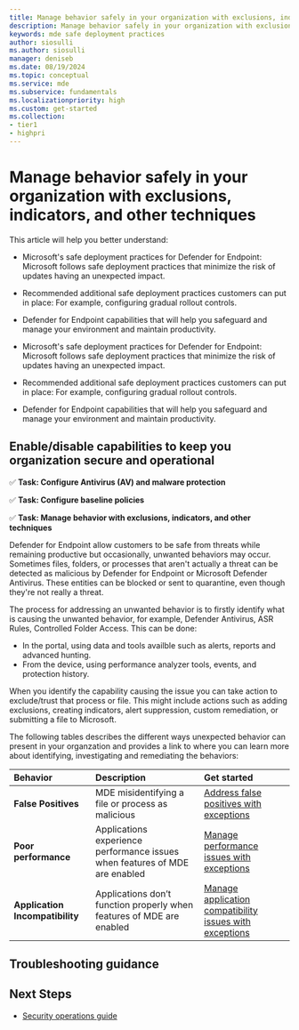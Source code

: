```yaml
---
title: Manage behavior safely in your organization with exclusions, indicators, and other techniques
description: Manage behavior safely in your organization with exclusions, indicators, and other techniques
keywords: mde safe deployment practices
author: siosulli
ms.author: siosulli
manager: deniseb
ms.date: 08/19/2024
ms.topic: conceptual
ms.service: mde
ms.subservice: fundamentals
ms.localizationpriority: high
ms.custom: get-started
ms.collection:
- tier1
- highpri
---
```


# Manage behavior safely in your organization with exclusions, indicators, and other techniques

This article will help you better understand: 

- Microsoft's safe deployment practices for Defender for Endpoint: Microsoft follows safe deployment practices that minimize the risk of updates having an unexpected impact.
- Recommended additional safe deployment practices customers can put in place: For example, configuring gradual rollout controls.
- Defender for Endpoint capabilities that will help you safeguard and manage your environment and maintain productivity.

- Microsoft's safe deployment practices for Defender for Endpoint: Microsoft follows safe deployment practices that minimize the risk of updates having an unexpected impact.
- Recommended additional safe deployment practices customers can put in place: For example, configuring gradual rollout controls.
- Defender for Endpoint capabilities that will help you safeguard and manage your environment and maintain productivity.

## Enable/disable capabilities to keep you organization secure and operational

✅ **Task: Configure Antivirus (AV) and malware protection**

✅ **Task: Configure baseline policies**

✅ **Task: Manage behavior with exclusions, indicators, and other techniques**

Defender for Endpoint allow customers to be safe from threats while remaining productive but occasionally, unwanted behaviors may occur. Sometimes files, folders, or processes that aren't actually a threat can be detected as malicious by Defender for Endpoint or Microsoft Defender Antivirus. These entities can be blocked or sent to quarantine, even though they're not really a threat.

The process for addressing an unwanted behavior is to firstly identify what is causing the unwanted behavior, for example, Defender Antivirus, ASR Rules, Controlled Folder Access. This can be done:

- In the portal, using data and tools availble such as alerts, reports and advanced hunting.
- From the device, using performance analyzer tools, events, and protection history.

When you identify the capability causing the issue you can take action to exclude/trust that process or file. This might include actions such as adding exclusions, creating indicators, alert suppression, custom remediation, or submitting a file to Microsoft.

The following tables describes the different ways unexpected behavior can present in your organzation and provides a link to where you can learn more about identifying, investigating and remediating the behaviors:

|Behavior |Description|Get started|
|:----------|:------------|:--------|
|**False Positives** |MDE misidentifying a file or process as malicious| [Address false positives with exceptions](exceptions-false-positives.md)|
|**Poor performance** |Applications experience performance issues when features of MDE are enabled |[Manage performance issues with exceptions ](./exceptions-performance-issues.md) |
|**Application Incompatibility** |Applications don’t function properly when features of MDE are enabled |[Manage application compatibility issues with exceptions](./exceptions-app-compatibility.md)|

## Troubleshooting guidance

## Next Steps

- [Security operations guide](mde-sec-ops-guide.md)